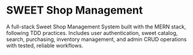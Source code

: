 # SWEET Shop Management

A full-stack Sweet Shop Management System built with the MERN stack, following TDD practices. Includes user authentication, sweet catalog, search, purchasing, inventory management, and admin CRUD operations with tested, reliable workflows.
